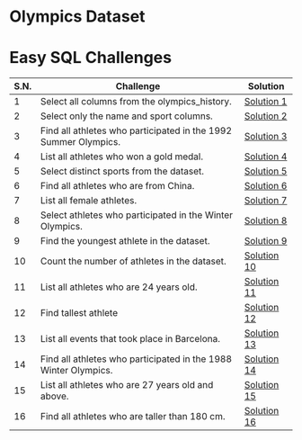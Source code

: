 # Olympics Dataset

# Easy SQL Challenges

| S.N. | Challenge                                                       | Solution                                |
| ---- | --------------------------------------------------------------- | --------------------------------------- |
| 1    | Select all columns from the olympics_history.                   | [Solution 1](/easy/solution_1.sql)      |
| 2    | Select only the name and sport columns.                         | [Solution 2](/easy/solution_2.sql)      |
| 3    | Find all athletes who participated in the 1992 Summer Olympics. | [Solution 3](/easy/solution_3.sql)      |
| 4    | List all athletes who won a gold medal.                         | [Solution 4](/easy/solution_4.sql)      |
| 5    | Select distinct sports from the dataset.                        | [Solution 5](/easy/solution_5.sql)      |
| 6    | Find all athletes who are from China.                           | [Solution 6](/easy/solution_6.sql)      |
| 7    | List all female athletes.                                       | [Solution 7](/easy/solution_7.sql)      |
| 8    | Select athletes who participated in the Winter Olympics.        | [Solution 8](/easy/solution_8.sql)      |
| 9    | Find the youngest athlete in the dataset.                       | [Solution 9](/easy/solution_9.sql)      |
| 10   | Count the number of athletes in the dataset.                    | [Solution 10](/easy/solution_10.sql)    |
| 11   | List all athletes who are 24 years old.                         | [Solution 11](/easy/solution_11.sql)    |
| 12   | Find tallest athlete                                            | [Solution 12](/easy/solution_12.sql)    |
| 13   | List all events that took place in Barcelona.                   | [Solution 13](/easy/solution_13.sql)    |
| 14   | Find all athletes who participated in the 1988 Winter Olympics. | [Solution 14](/easy/solution_14.sql)    |
| 15   | List all athletes who are 27 years old and above.               | [Solution 15](/easy/solution_15.sql)    |
| 16   | Find all athletes who are taller than 180 cm.                   | [Solution 16](/easy/solution%20_16.sql) |
